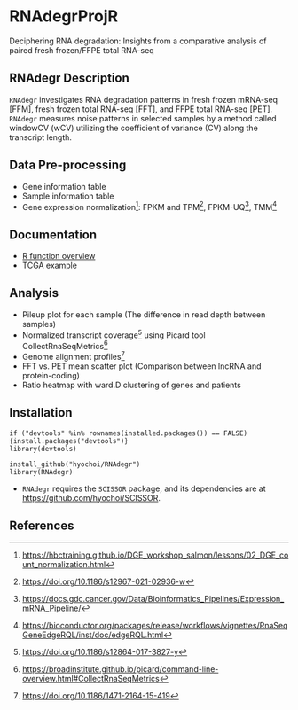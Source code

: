 # RNAdegrProjR
Deciphering RNA degradation: Insights from a comparative analysis of paired fresh frozen/FFPE total RNA-seq


## RNAdegr Description
`RNAdegr` investigates RNA degradation patterns in fresh frozen mRNA-seq [FFM], fresh frozen total RNA-seq [FFT], and FFPE total RNA-seq [PET]. `RNAdegr` measures noise patterns in selected samples by a method called windowCV (wCV) utilizing the coefficient of variance (CV) along the transcript length. <!-- The simple measure dividing the expression value of other proteins with certain lncRNA or mtRNA inferring the degree of RNA degradation is also included. -->


## Data Pre-processing
- Gene information table
- Sample information table
- Gene expression normalization[^1]: FPKM and TPM[^2], FPKM-UQ[^3], TMM[^4]
[^1]: https://hbctraining.github.io/DGE_workshop_salmon/lessons/02_DGE_count_normalization.html
[^2]: https://doi.org/10.1186/s12967-021-02936-w
[^3]: https://docs.gdc.cancer.gov/Data/Bioinformatics_Pipelines/Expression_mRNA_Pipeline/
[^4]: https://bioconductor.org/packages/release/workflows/vignettes/RnaSeqGeneEdgeRQL/inst/doc/edgeRQL.html


## Documentation
- [R function overview](https://github.com/hyochoi/RNAdegrProjR/blob/master/doc/doc_Rfn.md)
- TCGA example


## Analysis
- Pileup plot for each sample (The difference in read depth between samples)
- Normalized transcript coverage[^5] using Picard tool CollectRnaSeqMetrics[^6]
- Genome alignment profiles[^7]
- FFT vs. PET mean scatter plot (Comparison between lncRNA and protein-coding)
- Ratio heatmap with ward.D clustering of genes and patients
[^5]: https://doi.org/10.1186/s12864-017-3827-y
[^6]: https://broadinstitute.github.io/picard/command-line-overview.html#CollectRnaSeqMetrics
[^7]: https://doi.org/10.1186/1471-2164-15-419


## Installation
```
if ("devtools" %in% rownames(installed.packages()) == FALSE) {install.packages("devtools")}
library(devtools)

install_github("hyochoi/RNAdegr")
library(RNAdegr)
```
- `RNAdegr` requires the `SCISSOR` package, and its dependencies are at https://github.com/hyochoi/SCISSOR.


## References
